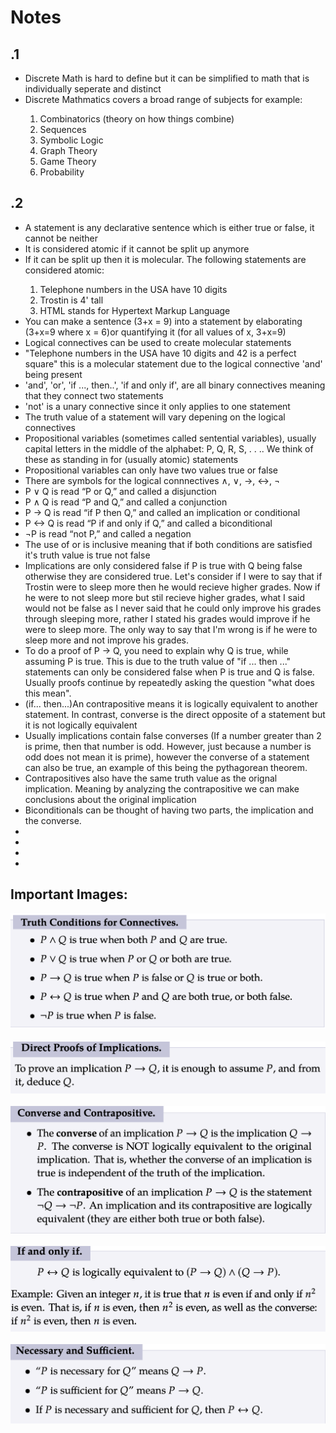 # Notes

## .1
<ul>
<li> Discrete Math is hard to define but it can be simplified to math that is individually seperate and distinct </li>
<li>Discrete Mathmatics covers a broad range of subjects for example: </li>
<ol>
    <li> Combinatorics (theory on how things combine)</li>
    <li> Sequences</li>
    <li> Symbolic Logic</li>
    <li> Graph Theory</li>
    <li> Game Theory</li>
    <li> Probability</li>
</ol></ul>
<h2> .2 </h2>
<ul>
    <li>A statement is any declarative sentence which is either true or false, it cannot be neither</li>
    <li>It is considered atomic if it cannot be split up anymore </li>
    <li>If it can be split up then it is molecular. The following statements are considered atomic: </li>
    <ol>
        <li>Telephone numbers in the USA have 10 digits</li>
        <li>Trostin is 4' tall</li>
        <li>HTML stands for Hypertext Markup Language</li>
    </ol>
    <li>You can make a sentence (3+x = 9) into a statement by elaborating (3+x=9 where x = 6)or quantifying it (for all values of x, 3+x=9)</li>
    <li>Logical connectives can be used to create molecular statements</li>
    <li>"Telephone numbers in the USA have 10 digits and 42 is a perfect
square" this is a molecular statement due to the logical connective 'and' being present</li>
    <li>'and', 'or', 'if ..., then..', 'if and only if', are all binary connectives meaning that they connect two statements</li>
    <li>'not' is a unary connective since it only applies to one statement </li>
    <li>The truth value of a statement will vary depening on the logical connectives</li>
    <li>Propositional variables (sometimes called sentential variables), usually
capital letters in the middle of the alphabet: P, Q, R, S, . . .. We think of
these as standing in for (usually atomic) statements </li>
    <li> Propositional variables can only have two values true or false</li>
    <li>There are symbols for the logical connnectives ∧, ∨, →, ↔, ¬ </li>
    <li>P ∨ Q is read “P or Q,” and called a disjunction</li>
    <li>P ∧ Q is read “P and Q,” and called a conjunction</li>
    <li>P → Q is read “if P then Q,” and called an implication or
conditional </li>
    <li>P ↔ Q is read “P if and only if Q,” and called a biconditional </li>
    <li>¬P is read “not P,” and called a negation </li>
    <li>The use of or is inclusive meaning that if both conditions are satisfied it's truth value is true not false</li>
    <li>Implications are only considered false if P is true with Q being false otherwise they are considered true. Let's consider if I were to say that if Trostin were to sleep more then he would recieve higher grades. Now if he were to not sleep more but stil recieve higher grades, what I said would not be false as I never said that he could only improve his grades through sleeping more, rather I stated his grades would improve if he were to sleep more. The only way to say that I'm wrong is if he were to sleep more and not improve his grades.</li>
    <li>To do a proof of P → Q, you need to explain why Q is true, while assuming P is true. This is due to the truth value of "if ... then ..." statements can only be considered false when P is true and Q is false. Usually proofs continue by repeatedly asking the question "what does this mean".</li>
    <li>(if... then...)An contrapositive means it is logically equivalent to another statement. In contrast, converse is the direct opposite of a statement but it is not logically equivalent </li>
    <li>Usually implications contain false converses (If a number greater than 2 is prime, then that
number is odd. However, just because a number is odd does not mean it
is prime), however the converse of a statement can also be true, an example of this being the pythagorean theorem. </li>
    <li>Contrapositives also have the same truth value as the orignal implication. Meaning by analyzing the contrapositive we can make conclusions about the original implication</li>
    <li>Biconditionals can be thought of having two parts, the implication and the converse. </li>
    <li></li>
    <li></li>
    <li></li>
    <li></li>
</ul>

<h2>Important Images:</h2>
<img src = "../resources/TruthTable.png"></img>
<br><br>
<img src = "../resources/Proofs.png"></img>
<br><br>
<img src = "../resources/converse.png"></img>
<br><br>
<img src = "../resources/biconditional.png"></img>
<br><br>
<img src = "../resources/Necessary.png"></img>